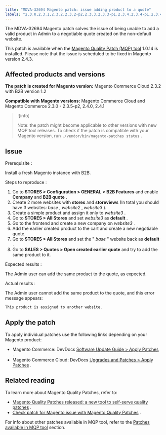```yaml
---
title: "MDVA-32694 Magento patch: issue adding product to a quote"
labels: "2.3.0,2.3.1,2.3.2,2.3.2-p2,2.3.3,2.3.3-p1,2.3.4,2.3.4-p1,2.3.4-p2,2.3.5,2.3.5-p1,2.3.5-p2,2.4.0,2.4.1,MQP 1.0.14,MQP patches,Magento Commerce,Magento Commerce Cloud,Magento Quality Patches,add product,quote"
---
```


The MDVA-32694 Magento patch solves the issue of being unable to add a valid product in Admin to a negotiable quote created on the non-default website.

This patch is available when the [Magento Quality Patch (MQP) tool](https://devdocs.magento.com/guides/v2.4/comp-mgr/patching.html#mqp) 1.0.14 is installed. Please note that the issue is scheduled to be fixed in Magento version 2.4.3.

## Affected products and versions

 **The patch is created for Magento version:** Magento Commerce Cloud 2.3.2 with B2B version 1.2

 **Compatible with Magento versions:** Magento Commerce Cloud and Magento Commerce 2.3.0 - 2.3.5-p2, 2.4.0, 2.4.1

>![info]
>
>Note: the patch might become applicable to other versions with new MQP tool releases. To check if the patch is compatible with your Magento version, run `./vendor/bin/magento-patches status` .

## Issue

 <span class="wysiwyg-underline">Prerequisite</span> :

Install a fresh Magento instance with B2B.

 <span class="wysiwyg-underline">Steps to reproduce</span> :

1. Go to **STORES > Configuration > GENERAL > B2B Features** and enable **Company** and **B2B quote** .
1. Create 2 more websites with **stores** and **storeviews** (In total you should have 3 websites: *base* , *website2* , *website3* ).
1. Create a simple product and assign it only to *website3* .
1. Go to **STORES > All Stores** and set *website3* as **default** .
1. Go to the frontend and create a new company on *website3* .
1. Add the earlier created product to the cart and create a new negotiable quote.
1. Go to **STORES > All Stores** and set the " *base* " website back as **default** .
1. Go to **SALES > Quotes > Open created earlier quote** and try to add the same product to it.

 <span class="wysiwyg-underline">Expected results</span> :

The Admin user can add the same product to the quote, as expected.

 <span class="wysiwyg-underline">Actual results</span> :

The Admin user cannot add the same product to the quote, and this error message appears:

```php
This product is assigned to another website.
```

 
## Apply the patch

To apply individual patches use the following links depending on your Magento product:

* Magento Commerce: DevDocs [Software Update Guide > Apply Patches](https://devdocs.magento.com/guides/v2.4/comp-mgr/patching.html) .
* Magento Commerce Cloud: DevDocs [Upgrades and Patches > Apply Patches](https://devdocs.magento.com/cloud/project/project-patch.html) .

## Related reading

To learn more about Magento Quality Patches, refer to:

* [Magento Quality Patches released: a new tool to self-serve quality patches](https://support.magento.com/hc/en-us/articles/360047139492) .
* [Check patch for Magento issue with Magento Quality Patches](https://support.magento.com/hc/en-us/articles/360047125252) .

For info about other patches available in MQP tool, refer to the [Patches available in MQP tool](https://support.magento.com/hc/en-us/sections/360010506631-Patches-available-in-MQP-tool-) section.
